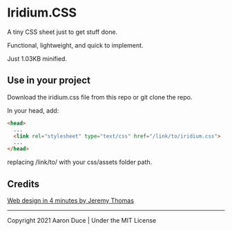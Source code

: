 # Iridium.CSS

A tiny CSS sheet just to get stuff done.

Functional, lightweight, and quick to implement.

Just 1.03KB minified.

## Use in your project

Download the iridium.css file from this repo or git clone the repo.

In your head, add:

```html
<head>
  ...
  <link rel="stylesheet" type="text/css" href="/link/to/iridium.css">
  ...
</head>
```

replacing /link/to/ with your css/assets folder path.

## Credits

[Web design in 4 minutes by Jeremy Thomas](https://jgthms.com/web-design-in-4-minutes/)

---

Copyright 2021 Aaron Duce | Under the MIT License
